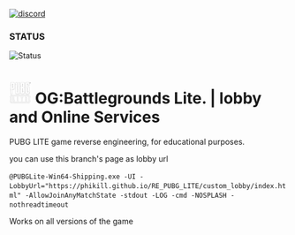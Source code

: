 [![discord](https://shields.io/discord/1334106568253509692?style=for-the-badge&label=OG:BG&logo=discord&labelColor=black&color=5865F2)](https://discord.gg/hmdVw2pR)



### STATUS  
  ![Status](http://img.shields.io/badge/ACTIVE-active.png)





# <img src="web_help_files/pubg_lite_logo.png" width="40" height="40" />   OG:Battlegrounds Lite. | lobby and Online Services
PUBG LITE game reverse engineering, for educational purposes.  

you can use this branch's page as lobby url  

```@PUBGLite-Win64-Shipping.exe -UI -LobbyUrl="https://phikill.github.io/RE_PUBG_LITE/custom_lobby/index.html" -AllowJoinAnyMatchState -stdout -LOG -cmd -NOSPLASH -nothreadtimeout```

Works on all versions of the game  






